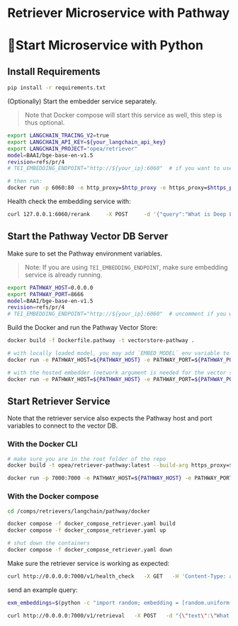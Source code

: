 # Retriever Microservice with Pathway

# 🚀Start Microservice with Python

## Install Requirements

```bash
pip install -r requirements.txt
```

(Optionally) Start the embedder service separately.
> Note that Docker compose will start this service as well, this step is thus optional.
```bash
export LANGCHAIN_TRACING_V2=true
export LANGCHAIN_API_KEY=${your_langchain_api_key}
export LANGCHAIN_PROJECT="opea/retriever"
model=BAAI/bge-base-en-v1.5
revision=refs/pr/4
# TEI_EMBEDDING_ENDPOINT="http://${your_ip}:6060"  # if you want to use the hosted embedding service, example: "http://127.0.0.1:6060"

# then run:
docker run -p 6060:80 -e http_proxy=$http_proxy -e https_proxy=$https_proxy --pull always ghcr.io/huggingface/text-embeddings-inference:cpu-1.2 --model-id $model --revision $revision
```

Health check the embedding service with:

```bash
curl 127.0.0.1:6060/rerank     -X POST     -d '{"query":"What is Deep Learning?", "texts": ["Deep Learning is not...", "Deep learning is..."]}'     -H 'Content-Type: application/json'
```

## Start the Pathway Vector DB Server

Make sure to set the Pathway environment variables.

> Note: If you are using `TEI_EMBEDDING_ENDPOINT`, make sure embedding service is already running.

```bash
export PATHWAY_HOST=0.0.0.0
export PATHWAY_PORT=8666
model=BAAI/bge-base-en-v1.5
revision=refs/pr/4
# TEI_EMBEDDING_ENDPOINT="http://${your_ip}:6060"  # uncomment if you want to use the hosted embedding service, example: "http://127.0.0.1:6060"
```

Build the Docker and run the Pathway Vector Store:
```bash
docker build -f Dockerfile.pathway -t vectorstore-pathway .

# with locally loaded model, you may add `EMBED_MODEL` env variable to configure the model.
docker run -e PATHWAY_HOST=${PATHWAY_HOST} -e PATHWAY_PORT=${PATHWAY_PORT} -v ./data:/app/data -p ${PATHWAY_PORT}:${PATHWAY_PORT} vectorstore-pathway

# with the hosted embedder (network argument is needed for the vector server to reach to the embedding service)
docker run -e PATHWAY_HOST=${PATHWAY_HOST} -e PATHWAY_PORT=${PATHWAY_PORT} -e TEI_EMBEDDING_ENDPOINT=${TEI_EMBEDDING_ENDPOINT} -v ./data:/app/data -p ${PATHWAY_PORT}:${PATHWAY_PORT} --network="host" vectorstore-pathway
```

## Start Retriever Service
Note that the retriever service also expects the Pathway host and port variables to connect to the vector DB.

### With the Docker CLI

```bash
# make sure you are in the root folder of the repo
docker build -t opea/retriever-pathway:latest --build-arg https_proxy=$https_proxy --build-arg http_proxy=$http_proxy -f comps/retrievers/langchain/pathway/docker/Dockerfile .

docker run -p 7000:7000 -e PATHWAY_HOST=${PATHWAY_HOST} -e PATHWAY_PORT=${PATHWAY_PORT} --network="host" opea/retriever-pathway:latest
```
### With the Docker compose

```bash
cd /comps/retrievers/langchain/pathway/docker

docker compose -f docker_compose_retriever.yaml build
docker compose -f docker_compose_retriever.yaml up

# shut down the containers
docker compose -f docker_compose_retriever.yaml down
```

Make sure the retriever service is working as expected:
```bash
curl http://0.0.0.0:7000/v1/health_check   -X GET   -H 'Content-Type: application/json'
```

send an example query:
```bash
exm_embeddings=$(python -c "import random; embedding = [random.uniform(-1, 1) for _ in range(768)]; print(embedding)")

curl http://0.0.0.0:7000/v1/retrieval   -X POST   -d "{\"text\":\"What is the revenue of Nike in 2023?\",\"embedding\":${exm_embeddings}}"   -H 'Content-Type: application/json'
```

